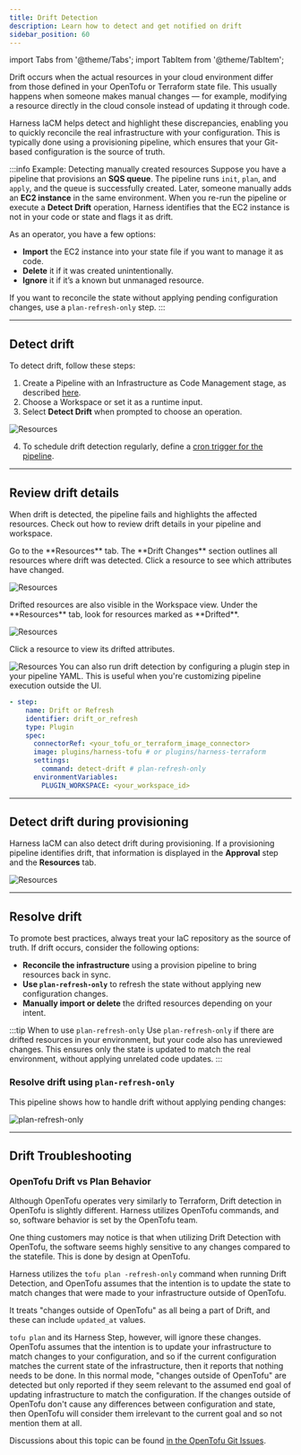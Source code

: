 ```yaml
---
title: Drift Detection 
description: Learn how to detect and get notified on drift 
sidebar_position: 60
---
```


import Tabs from '@theme/Tabs';
import TabItem from '@theme/TabItem';

Drift occurs when the actual resources in your cloud environment differ from those defined in your OpenTofu or Terraform state file. This usually happens when someone makes manual changes — for example, modifying a resource directly in the cloud console instead of updating it through code.

Harness IaCM helps detect and highlight these discrepancies, enabling you to quickly reconcile the real infrastructure with your configuration. This is typically done using a provisioning pipeline, which ensures that your Git-based configuration is the source of truth.

:::info Example: Detecting manually created resources
Suppose you have a pipeline that provisions an **SQS queue**. The pipeline runs `init`, `plan`, and `apply`, and the queue is successfully created.
Later, someone manually adds an **EC2 instance** in the same environment. When you re-run the pipeline or execute a **Detect Drift** operation, Harness identifies that the EC2 instance is not in your code or state and flags it as drift.

As an operator, you have a few options:
- **Import** the EC2 instance into your state file if you want to manage it as code.
- **Delete** it if it was created unintentionally.
- **Ignore** it if it’s a known but unmanaged resource.

If you want to reconcile the state without applying pending configuration changes, use a `plan-refresh-only` step.
:::

---
## Detect drift
To detect drift, follow these steps:
1. Create a Pipeline with an Infrastructure as Code Management stage, as described [here](/docs/infra-as-code-management/workspaces/provision-workspace).
2. Choose a Workspace or set it as a runtime input.
3. Select **Detect Drift** when prompted to choose an operation.

![Resources](static/drift-pipeline.png)

4. To schedule drift detection regularly, define a [cron trigger for the pipeline](/docs/platform/triggers/schedule-pipelines-using-cron-triggers/).

---
## Review drift details
When drift is detected, the pipeline fails and highlights the affected resources. Check out how to review drift details in your pipeline and workspace.

<Tabs>
<TabItem value="pipeline" label="Pipeline">
Go to the **Resources** tab. The **Drift Changes** section outlines all resources where drift was detected. Click a resource to see which attributes have changed.

![Resources](static/drift-pipeline-detected.png)

</TabItem>
<TabItem value="workspace" label="Workspace">
Drifted resources are also visible in the Workspace view. Under the **Resources** tab, look for resources marked as **Drifted**.

![Resources](static/ws-drift.png)

Click a resource to view its drifted attributes.

![Resources](static/drift-attributes.png)
</TabItem>
<TabItem value="yaml" label="YAML">
You can also run drift detection by configuring a plugin step in your pipeline YAML. This is useful when you're customizing pipeline execution outside the UI.

```yaml
- step:
    name: Drift or Refresh
    identifier: drift_or_refresh
    type: Plugin
    spec:
      connectorRef: <your_tofu_or_terraform_image_connector>
      image: plugins/harness-tofu # or plugins/harness-terraform
      settings:
        command: detect-drift # plan-refresh-only
      environmentVariables:
        PLUGIN_WORKSPACE: <your_workspace_id>
```
</TabItem>
</Tabs>

---
## Detect drift during provisioning
Harness IaCM can also detect drift during provisioning. If a provisioning pipeline identifies drift, that information is displayed in the **Approval** step and the **Resources** tab.

![Resources](static/provision-drift.png)

---
## Resolve drift
To promote best practices, always treat your IaC repository as the source of truth. If drift occurs, consider the following options:

- **Reconcile the infrastructure** using a provision pipeline to bring resources back in sync.
- **Use `plan-refresh-only`** to refresh the state without applying new configuration changes.
- **Manually import or delete** the drifted resources depending on your intent.

:::tip When to use `plan-refresh-only`
Use `plan-refresh-only` if there are drifted resources in your environment, but your code also has unreviewed changes. This ensures only the state is updated to match the real environment, without applying unrelated code updates.
:::

### Resolve drift using `plan-refresh-only`
This pipeline shows how to handle drift without applying pending changes:

![plan-refresh-only](static/plan-refresh-only.png)

---
## Drift Troubleshooting
### OpenTofu Drift vs Plan Behavior
Although OpenTofu operates very similarly to Terraform, Drift detection in OpenTofu is slightly different.  Harness utilizes OpenTofu commands, and so, software behavior is set by the OpenTofu team.

One thing customers may notice is that when utilizing Drift Detection with OpenTofu, the software seems highly sensitive to any changes compared to the statefile.  This is done by design at OpenTofu.

Harness utilizes the `tofu plan -refresh-only` command when running Drift Detection, and OpenTofu assumes that the intention is to update the state to match changes that were made to your infrastructure outside of OpenTofu.

It treats "changes outside of OpenTofu" as all being a part of Drift, and these can include `updated_at` values. 

`tofu plan` and its Harness Step, however, will ignore these changes.  OpenTofu assumes that the intention is to update your infrastructure to match changes to your configuration, and so if the current configuration matches the current state of the infrastructure, then it reports that nothing needs to be done.
In this normal mode, "changes outside of OpenTofu" are detected but only reported if they seem relevant to the assumed end goal of updating infrastructure to match the configuration. If the changes outside of OpenTofu don't cause any differences between configuration and state, then OpenTofu will consider them irrelevant to the current goal and so not mention them at all.

Discussions about this topic can be found [in the OpenTofu Git Issues](https://github.com/opentofu/opentofu/issues/3029).